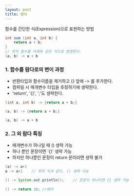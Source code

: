 ```yaml
---
layout: post
title: 람다
---
```



함수를 간단한 식(Expression)으로 표현하는 방법


```java
int sum (int a, int b) {
    return a + b;
}
// 위의 함수를 아래와 같은 식으로 변경한다.
(a, b) -> a + b
```

### 1. 함수를 람다로의 변이 과정


* 반환타입과 함수이름을 제거하고 {} 앞에 -> 를 추가한다.
* 컴파일 시 매개변수 타입을 추정하기에 생략한다.
* 'return', '{}', ';'도 생략한다.

```java
(int a, int b) -> {return a + b;}

(a, b) -> {return a + b;}

(a, b) -> a + b
```

### 2. 그 외 람다 특징

* 매개변수가 하나일 때 () 생략 가능
* 하나 뿐인 문장이면 '{}' 생략 가능
* 하지만 하나뿐인 문장이 return 문이라면 생략 불가

```java
(a) -> a+1
a -> a+1    // 위의 식과 같다. () 생략 가능

() -> System.out.println();    // 문장이 하나이면 {} 생략 가능
 
() -> return 10; //에러
```